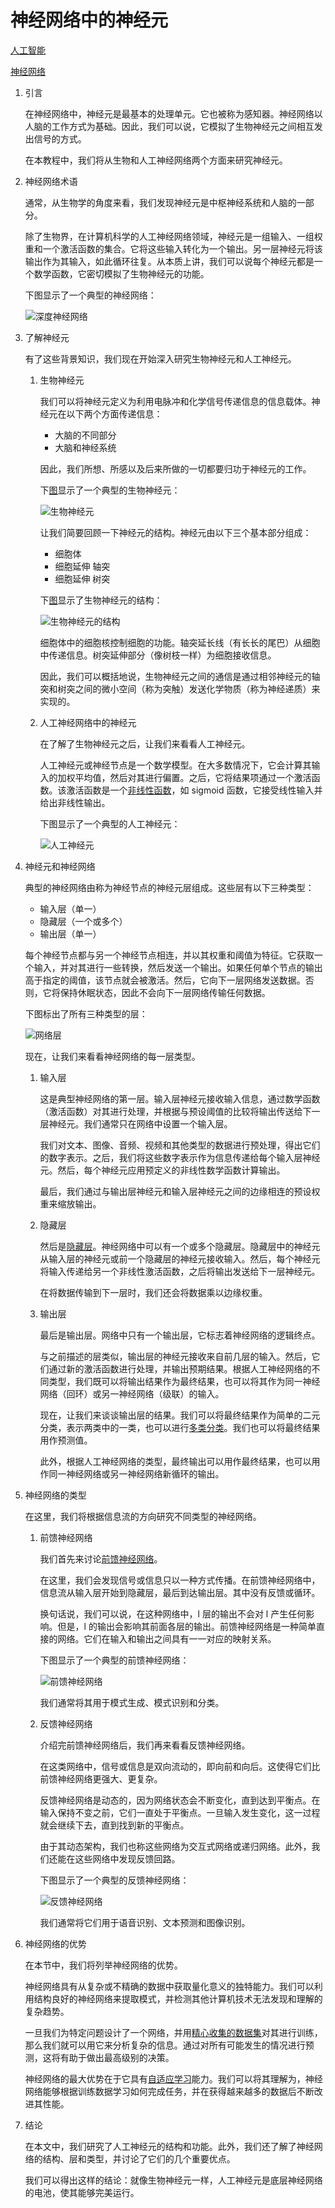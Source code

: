 # 神经网络中的神经元

[人工智能](https://www.baeldung.com/cs/category/ai)

[神经网络](https://www.baeldung.com/cs/tag/neural-networks)

1. 引言

    在神经网络中，神经元是最基本的处理单元。它也被称为感知器。神经网络以人脑的工作方式为基础。因此，我们可以说，它模拟了生物神经元之间相互发出信号的方式。

    在本教程中，我们将从生物和人工神经网络两个方面来研究神经元。

2. 神经网络术语

    通常，从生物学的角度来看，我们发现神经元是中枢神经系统和人脑的一部分。

    除了生物界，在计算机科学的人工神经网络领域，神经元是一组输入、一组权重和一个激活函数的集合。它将这些输入转化为一个输出。另一层神经元将该输出作为其输入，如此循环往复。从本质上讲，我们可以说每个神经元都是一个数学函数，它密切模拟了生物神经元的功能。

    下图显示了一个典型的神经网络：

    ![深度神经网络](pic/Deep-Network.jpg)

3. 了解神经元

    有了这些背景知识，我们现在开始深入研究生物神经元和人工神经元。

    1. 生物神经元

        我们可以将神经元定义为利用电脉冲和化学信号传递信息的信息载体。神经元在以下两个方面传递信息：

        - 大脑的不同部分
        - 大脑和神经系统

        因此，我们所想、所感以及后来所做的一切都要归功于神经元的工作。

        下[图](https://www.ninds.nih.gov/health-information/patient-caregiver-education/brain-basics-life-and-death-neuron)显示了一个典型的生物神经元：

        ![生物神经元](pic/biological-neuron.jpg)

        让我们简要回顾一下神经元的结构。神经元由以下三个基本部分组成：

        - 细胞体
        - 细胞延伸 轴突
        - 细胞延伸 树突

        下[图](https://www.ninds.nih.gov/health-information/patient-caregiver-education/brain-basics-life-and-death-neuron)显示了生物神经元的结构：

        ![生物神经元的结构](pic/Architecture-of-a-biological-neuron.jpg)

        细胞体中的细胞核控制细胞的功能。轴突延长线（有长长的尾巴）从细胞中传递信息。树突延伸部分（像树枝一样）为细胞接收信息。

        因此，我们可以概括地说，生物神经元之间的通信是通过相邻神经元的轴突和树突之间的微小空间（称为突触）发送化学物质（称为神经递质）来实现的。

    2. 人工神经网络中的神经元

        在了解了生物神经元之后，让我们来看看人工神经元。

        人工神经元或神经节点是一个数学模型。在大多数情况下，它会计算其输入的加权平均值，然后对其进行偏置。之后，它将结果项通过一个激活函数。该激活函数是一个[非线性函数](https://www.baeldung.com/cs/ml-nonlinear-activation-functions)，如 sigmoid 函数，它接受线性输入并给出非线性输出。

        下图显示了一个典型的人工神经元：

        ![人工神经元](pic/neuron.jpg)

4. 神经元和神经网络

    典型的神经网络由称为神经节点的神经元层组成。这些层有以下三种类型：

    - 输入层（单一）
    - 隐藏层（一个或多个）
    - 输出层（单一）

    每个神经节点都与另一个神经节点相连，并以其权重和阈值为特征。它获取一个输入，并对其进行一些转换，然后发送一个输出。如果任何单个节点的输出高于指定的阈值，该节点就会被激活。然后，它向下一层网络发送数据。否则，它将保持休眠状态，因此不会向下一层网络传输任何数据。

    下图标出了所有三种类型的层：

    ![网络层](pic/NN-Layers-1.jpg)

    现在，让我们来看看神经网络的每一层类型。

    1. 输入层

        这是典型神经网络的第一层。输入层神经元接收输入信息，通过数学函数（激活函数）对其进行处理，并根据与预设阈值的比较将输出传送给下一层神经元。我们通常只在网络中设置一个输入层。

        我们对文本、图像、音频、视频和其他类型的数据进行预处理，得出它们的数字表示。之后，我们将这些数字表示作为信息传递给每个输入层神经元。然后，每个神经元应用预定义的非线性数学函数计算输出。

        最后，我们通过与输出层神经元和输入层神经元之间的边缘相连的预设权重来缩放输出。

    2. 隐藏层

        然后是[隐藏层](https://www.baeldung.com/cs/hidden-layers-neural-network)。神经网络中可以有一个或多个隐藏层。隐藏层中的神经元从输入层的神经元或前一个隐藏层的神经元接收输入。然后，每个神经元将输入传递给另一个非线性激活函数，之后将输出发送给下一层神经元。

        在将数据传输到下一层时，我们还会将数据乘以边缘权重。

    3. 输出层

        最后是输出层。网络中只有一个输出层，它标志着神经网络的逻辑终点。

        与之前描述的层类似，输出层的神经元接收来自前几层的输入。然后，它们通过新的激活函数进行处理，并输出预期结果。根据人工神经网络的不同类型，我们既可以将输出结果作为最终结果，也可以将其作为同一神经网络（回环）或另一神经网络（级联）的输入。

        现在，让我们来谈谈输出层的结果。我们可以将最终结果作为简单的二元分类，表示两类中的一类，也可以进行[多类分类](https://www.baeldung.com/cs/svm-multiclass-classification)。我们也可以将最终结果用作预测值。

        此外，根据人工神经网络的类型，最终输出可以用作最终结果，也可以用作同一神经网络或另一神经网络新循环的输出。

5. 神经网络的类型

    在这里，我们将根据信息流的方向研究不同类型的神经网络。

    1. 前馈神经网络

        我们首先来讨论[前馈神经网络](https://www.baeldung.com/cs/neural-networks-backprop-vs-feedforward)。

        在这里，我们会发现信号或信息只以一种方式传播。在前馈神经网络中，信息流从输入层开始到隐藏层，最后到达输出层。其中没有反馈或循环。

        换句话说，我们可以说，在这种网络中，l 层的输出不会对 l 产生任何影响。但是，l 的输出会影响其前面各层的输出。前馈神经网络是一种简单直接的网络。它们在输入和输出之间具有一一对应的映射关系。

        下图显示了一个典型的前馈神经网络：

        ![前馈神经网络](pic/Feedforward-NN.jpg)

        我们通常将其用于模式生成、模式识别和分类。

    2. 反馈神经网络

        介绍完前馈神经网络后，我们再来看看反馈神经网络。

        在这类网络中，信号或信息是双向流动的，即向前和向后。这使得它们比前馈神经网络更强大、更复杂。

        反馈神经网络是动态的，因为网络状态会不断变化，直到达到平衡点。在输入保持不变之前，它们一直处于平衡点。一旦输入发生变化，这一过程就会继续下去，直到找到新的平衡点。

        由于其动态架构，我们也称这些网络为交互式网络或递归网络。此外，我们还能在这些网络中发现反馈回路。

        下图显示了一个典型的反馈神经网络：

        ![反馈神经网络](pic/Feedback-NN.jpg)

        我们通常将它们用于语音识别、文本预测和图像识别。

6. 神经网络的优势

    在本节中，我们将列举神经网络的优势。

    神经网络具有从复杂或不精确的数据中获取量化意义的独特能力。我们可以利用结构良好的神经网络来提取模式，并检测其他计算机技术无法发现和理解的复杂趋势。

    一旦我们为特定问题设计了一个网络，并用[精心收集的数据集](https://www.baeldung.com/cs/ml-labeled-vs-unlabeled-data)对其进行训练，那么我们就可以用它来分析复杂的信息。通过对所有可能发生的情况进行预测，这将有助于做出最高级别的决策。

    神经网络的最大优势在于它具有[自适应学习](https://www.baeldung.com/cs/ensemble-learning)能力。我们可以将其理解为，神经网络能够根据训练数据学习如何完成任务，并在获得越来越多的数据后不断改进其性能。

7. 结论

    在本文中，我们研究了人工神经元的结构和功能。此外，我们还了解了神经网络的结构、层和类型，并讨论了它们的几个重要优点。

    我们可以得出这样的结论：就像生物神经元一样，人工神经元是底层神经网络的电池，使其能够完美运行。
